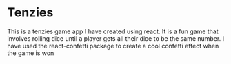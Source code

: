 # Tenzies

This is a tenzies game app I have created using react. It is a fun game that involves rolling dice until a player gets all their dice to be the same number. I have used the react-confetti package to create a cool confetti effect when the game is won
